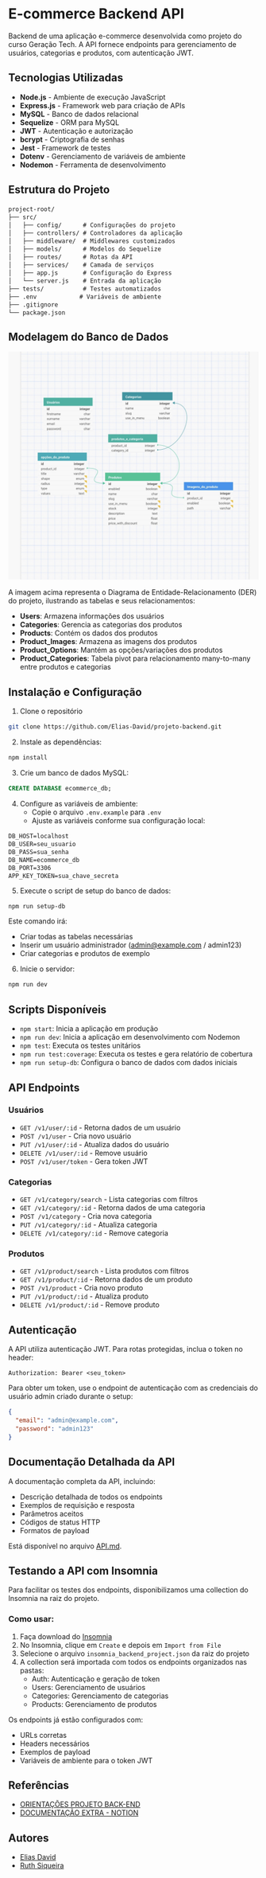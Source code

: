 # E-commerce Backend API

Backend de uma aplicação e-commerce desenvolvida como projeto do curso Geração Tech. A API fornece endpoints para gerenciamento de usuários, categorias e produtos, com autenticação JWT.

## Tecnologias Utilizadas

- **Node.js** - Ambiente de execução JavaScript
- **Express.js** - Framework web para criação de APIs
- **MySQL** - Banco de dados relacional
- **Sequelize** - ORM para MySQL
- **JWT** - Autenticação e autorização
- **bcrypt** - Criptografia de senhas
- **Jest** - Framework de testes
- **Dotenv** - Gerenciamento de variáveis de ambiente
- **Nodemon** - Ferramenta de desenvolvimento

## Estrutura do Projeto

```
project-root/
├── src/
│   ├── config/      # Configurações do projeto
│   ├── controllers/ # Controladores da aplicação
│   ├── middleware/  # Middlewares customizados
│   ├── models/      # Modelos do Sequelize
│   ├── routes/      # Rotas da API
│   ├── services/    # Camada de serviços
│   ├── app.js       # Configuração do Express
│   └── server.js    # Entrada da aplicação
├── tests/           # Testes automatizados
├── .env            # Variáveis de ambiente
├── .gitignore
└── package.json
```

## Modelagem do Banco de Dados

![Modelagem do Banco de Dados](bd_model.jpg)

A imagem acima representa o Diagrama de Entidade-Relacionamento (DER) do projeto, ilustrando as tabelas e seus relacionamentos:

- **Users**: Armazena informações dos usuários
- **Categories**: Gerencia as categorias dos produtos
- **Products**: Contém os dados dos produtos
- **Product_Images**: Armazena as imagens dos produtos
- **Product_Options**: Mantém as opções/variações dos produtos
- **Product_Categories**: Tabela pivot para relacionamento many-to-many entre produtos e categorias

## Instalação e Configuração

1. Clone o repositório
```bash
git clone https://github.com/Elias-David/projeto-backend.git
```

2. Instale as dependências:
```bash
npm install
```

3. Crie um banco de dados MySQL:
```sql
CREATE DATABASE ecommerce_db;
```

4. Configure as variáveis de ambiente:
   - Copie o arquivo `.env.example` para `.env`
   - Ajuste as variáveis conforme sua configuração local:
```env
DB_HOST=localhost
DB_USER=seu_usuario
DB_PASS=sua_senha
DB_NAME=ecommerce_db
DB_PORT=3306
APP_KEY_TOKEN=sua_chave_secreta
```

5. Execute o script de setup do banco de dados:
```bash
npm run setup-db
```
Este comando irá:
- Criar todas as tabelas necessárias
- Inserir um usuário administrador (admin@example.com / admin123)
- Criar categorias e produtos de exemplo

6. Inicie o servidor:
```bash
npm run dev
```

## Scripts Disponíveis
- `npm start`: Inicia a aplicação em produção
- `npm run dev`: Inicia a aplicação em desenvolvimento com Nodemon
- `npm test`: Executa os testes unitários
- `npm run test:coverage`: Executa os testes e gera relatório de cobertura
- `npm run setup-db`: Configura o banco de dados com dados iniciais

## API Endpoints

### Usuários

- `GET /v1/user/:id` - Retorna dados de um usuário
- `POST /v1/user` - Cria novo usuário
- `PUT /v1/user/:id` - Atualiza dados do usuário
- `DELETE /v1/user/:id` - Remove usuário
- `POST /v1/user/token` - Gera token JWT

### Categorias

- `GET /v1/category/search` - Lista categorias com filtros
- `GET /v1/category/:id` - Retorna dados de uma categoria
- `POST /v1/category` - Cria nova categoria
- `PUT /v1/category/:id` - Atualiza categoria
- `DELETE /v1/category/:id` - Remove categoria

### Produtos

- `GET /v1/product/search` - Lista produtos com filtros
- `GET /v1/product/:id` - Retorna dados de um produto
- `POST /v1/product` - Cria novo produto
- `PUT /v1/product/:id` - Atualiza produto
- `DELETE /v1/product/:id` - Remove produto

## Autenticação

A API utiliza autenticação JWT. Para rotas protegidas, inclua o token no header:
```
Authorization: Bearer <seu_token>
```

Para obter um token, use o endpoint de autenticação com as credenciais do usuário admin criado durante o setup:
```json
{
  "email": "admin@example.com",
  "password": "admin123"
}
```

## Documentação Detalhada da API

A documentação completa da API, incluindo:
- Descrição detalhada de todos os endpoints
- Exemplos de requisição e resposta
- Parâmetros aceitos
- Códigos de status HTTP
- Formatos de payload

Está disponível no arquivo [API.md](API.md).

## Testando a API com Insomnia

Para facilitar os testes dos endpoints, disponibilizamos uma collection do Insomnia na raiz do projeto.

### Como usar:
1. Faça download do [Insomnia](https://insomnia.rest/download)
2. No Insomnia, clique em `Create` e depois em `Import from File`
3. Selecione o arquivo `insomnia_backend_project.json` da raiz do projeto
4. A collection será importada com todos os endpoints organizados nas pastas:
   - Auth: Autenticação e geração de token
   - Users: Gerenciamento de usuários
   - Categories: Gerenciamento de categorias
   - Products: Gerenciamento de produtos

Os endpoints já estão configurados com:
- URLs corretas
- Headers necessários
- Exemplos de payload
- Variáveis de ambiente para o token JWT

## Referências

- [ORIENTAÇÕES PROJETO BACK-END](https://github.com/digitalcollegebr/projeto-backend)
- [DOCUMENTAÇÃO EXTRA - NOTION](https://dust-starburst-c57.notion.site/Desenvolvimento-Back-End-JavaScript-5038d9fff41d45688f698f7d88a5a19e)

## Autores

- [Elias David](https://github.com/Elias-David)
- [Ruth Siqueira](https://github.com/Ruth-sc)